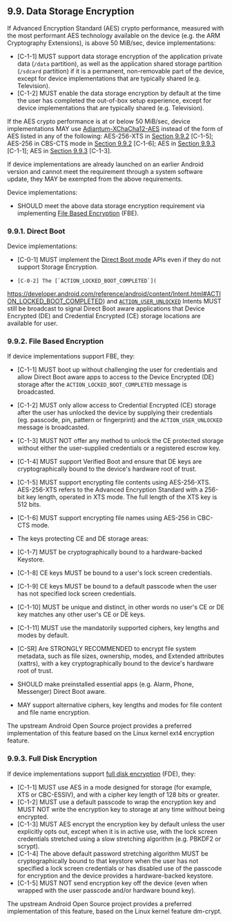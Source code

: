 ## 9.9\. Data Storage Encryption

If Advanced Encryption Standard (AES) crypto performance, measured with the most
performant AES technology available on the device (e.g. the ARM Cryptography
Extensions), is above 50 MiB/sec, device implementations:

*   [C-1-1] MUST support data storage encryption of the application private
data (`/data` partition), as well as the application shared storage partition
(`/sdcard` partition) if it is a permanent, non-removable part of the device,
except for device implementations that are typically shared (e.g.
Television).
*   [C-1-2] MUST enable the data storage encryption by default at the time
the user has completed the out-of-box setup experience, except for device
implementations that are typically shared (e.g. Television).

If the AES crypto performance is at or below 50 MiB/sec, device implementations
MAY use [Adiantum-XChaCha12-AES](https://github.com/google/adiantum)
instead of the form of AES listed in any of the following: AES-256-XTS in
[Section 9.9.2](#9_9_2_File_Based_Encryption) [C-1-5]; AES-256 in CBS-CTS mode
in [Section 9.9.2](#9_9_2_File_Based_Encryption) [C-1-6]; AES in
[Section 9.9.3](#9_9_3_Full_Disk_Encryption) [C-1-1]; AES in
[Section 9.9.3](#9_9_3_Full_Disk_Encryption) [C-1-3].

If device implementations are already launched on an earlier Android version
and cannot meet the requirement through a system software update, they MAY be
exempted from the above requirements.

Device implementations:

*    SHOULD meet the above data storage encryption
requirement via implementing [File Based Encryption](
https://source.android.com/security/encryption/file-based.html) (FBE).

### 9.9.1\. Direct Boot

Device implementations:

*    [C-0-1] MUST implement the [Direct Boot mode](
http://developer.android.com/preview/features/direct-boot.html) APIs even if
they do not support Storage Encryption.

*     [C-0-2] The [`ACTION_LOCKED_BOOT_COMPLETED`](
https://developer.android.com/reference/android/content/Intent.html#ACTION_LOCKED_BOOT_COMPLETED)
and [`ACTION_USER_UNLOCKED`](https://developer.android.com/reference/android/content/Intent.html#ACTION_USER_UNLOCKED)
Intents MUST still be broadcast to signal Direct Boot aware applications that
Device Encrypted (DE) and Credential Encrypted (CE) storage locations are
available for user.

### 9.9.2\. File Based Encryption

If device implementations support FBE, they:

*    [C-1-1] MUST boot up without challenging the user for credentials and
allow Direct Boot aware apps to access to the Device Encrypted (DE) storage
after the `ACTION_LOCKED_BOOT_COMPLETED` message is broadcasted.
*    [C-1-2] MUST only allow access to Credential Encrypted (CE) storage after
the user has unlocked the device by supplying their credentials
(eg. passcode, pin, pattern or fingerprint) and the `ACTION_USER_UNLOCKED`
message is broadcasted.
*    [C-1-3] MUST NOT offer any method to unlock the CE protected storage
without either the user-supplied credentials or a registered escrow key.
*    [C-1-4] MUST support Verified Boot and ensure that DE keys are
cryptographically bound to the device's hardware root of trust.
*    [C-1-5] MUST support encrypting file contents using AES-256-XTS.
AES-256-XTS refers to the Advanced Encryption Standard with
a 256-bit key length, operated in XTS mode.  The full length of the XTS key
is 512 bits.
*    [C-1-6] MUST support encrypting file names using AES-256 in CBC-CTS mode.

*   The keys protecting CE and DE storage areas:

   *   [C-1-7] MUST be cryptographically bound to a hardware-backed Keystore.
   *   [C-1-8] CE keys MUST be bound to a user's lock screen credentials.
   *   [C-1-9] CE keys MUST be bound to a default passcode when the user has
not specified lock screen credentials.
   *   [C-1-10] MUST be unique and distinct, in other words no user's CE or DE
   key matches any other user's CE or DE keys.

   *    [C-1-11] MUST use the mandatorily supported ciphers, key lengths and
   modes by default.
*    [C-SR] Are STRONGLY RECOMMENDED to encrypt file system metadata, such as
file sizes, ownership, modes, and Extended attributes (xattrs), with a key
cryptographically bound to the device's hardware root of trust.

*    SHOULD make preinstalled essential apps (e.g. Alarm, Phone, Messenger)
Direct Boot aware.
*    MAY support alternative ciphers, key lengths and modes for file content
and file name encryption.

The upstream Android Open Source project provides a preferred implementation of
this feature based on the Linux kernel ext4 encryption feature.

### 9.9.3\. Full Disk Encryption

If device implementations support [full disk encryption](
http://source.android.com/devices/tech/security/encryption/index.html)
(FDE), they:

*   [C-1-1] MUST use AES in a mode designed for storage (for example, XTS
or CBC-ESSIV), and with a cipher key length of 128 bits or greater.
*   [C-1-2] MUST use a default passcode to wrap the encryption key and
MUST NOT write the encryption key to storage at any time
without being encrypted.
*   [C-1-3] MUST AES encrypt the encryption key by default unless the user
   explicitly opts out, except when it is in active use, with the lock screen
   credentials stretched using a slow stretching algorithm
   (e.g. PBKDF2 or scrypt).
*   [C-1-4] The above default password stretching algorithm MUST be
cryptographically bound to that keystore when the user has not specified a lock
screen credentials or has disabled use of the passcode for encryption and
the device provides a hardware-backed keystore.
*   [C-1-5] MUST NOT send encryption key off the device
(even when wrapped with the user passcode and/or hardware bound key).

The upstream Android Open Source project provides a preferred implementation
of this feature, based on the Linux kernel feature dm-crypt.

